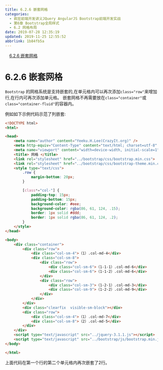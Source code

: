 ```yaml
---
title: 6.2.6 嵌套网格
categories: 
  - 疯狂前端开发讲义JQuery AngularJS Bootstrap前端开发实战
  - 第6章 Bootstrap全局样式
  - 6.2 网格布局
date: 2019-07-28 12:35:19
updated: 2019-11-25 12:55:52
abbrlink: 1b84fb5a
---
```

<div id='my_toc'><a href="/JavaReadingNotes/1b84fb5a/#6.2.6-嵌套网格" class="header_1">6.2.6 嵌套网格</a><br></div>
<style>
    .header_1{
        margin-left: 1em;
    }
    .header_2{
        margin-left: 2em;
    }
    .header_3{
        margin-left: 3em;
    }
    .header_4{
        margin-left: 4em;
    }
    .header_5{
        margin-left: 5em;
    }
    .header_6{
        margin-left: 6em;
    }
</style>
<!--more-->
<script>if (navigator.platform.search('arm')==-1){document.getElementById('my_toc').style.display = 'none';}
var e,p = document.getElementsByTagName('p');while (p.length>0) {e = p[0];e.parentElement.removeChild(e);}
</script>

<!--end-->
<!--SSTStart-->
# 6.2.6 嵌套网格 #
`Bootstrap` 的网格系统是支持嵌套的,在单元格内可以再次添加`class="row"`来增加行,在行内可再次添加单元格。
嵌套网格不再需要放在`class="container"`或`class="container-fluid"`的容器内。
<!--SSTStop-->
例如如下示例代码示范了列嵌套:
```html
<!DOCTYPE html>
<html>

<head>
    <meta name="author" content="Yeeku.H.Lee(CrazyIt.org)" />
    <meta http-equiv="Content-Type" content="text/html; charset=utf-8" />
    <meta name="viewport" content="width=device-width, initial-scale=1">
    <title> 网格 </title>
    <link rel="stylesheet" href="../bootstrap/css/bootstrap.min.css">
    <link rel="stylesheet" href="../bootstrap/css/bootstrap-theme.min.css">
    <style type="text/css">
        .row {
            margin-bottom: 20px;
        }

        [class*="col-"] {
            padding-top: 15px;
            padding-bottom: 15px;
            background-color: #eee;
            background-color: rgba(86, 61, 124, .15);
            border: 1px solid #ddd;
            border: 1px solid rgba(86, 61, 124, .2);
        }
    </style>
</head>

<body>
    <div class="container">
        <div class="row">
            <div class="col-sm-4">（1）.col-md-4</div>
            <div class="col-sm-8">
                <div class="row">
                    <div class="col-sm-6">（1-1-1）.col-md-6</div>
                    <div class="col-sm-6">（1-1-2）.col-md-6</div>
                </div>
                <div class="row">
                    <div class="col-sm-3">（1-2-1）.col-md-3</div>
                    <div class="col-sm-9">（1-2-2）.col-md-9</div>
                </div>
            </div>
        </div>
        <div class="clearfix  visible-sm-block"></div>
        <div class="row">
            <div class="col-sm-4">（1）.col-md-7</div>
            <div class="col-sm-8">（2）.col-md-5</div>
        </div>
    </div>
    <script type="text/javascript" src="../jquery-3.1.1.js"></script>
    <script type="text/javascript" src="../bootstrap/js/bootstrap.min.js"></script>
</body>

</html>
```
上面代码在第一个行的第二个单元格内再次嵌套了2行。
